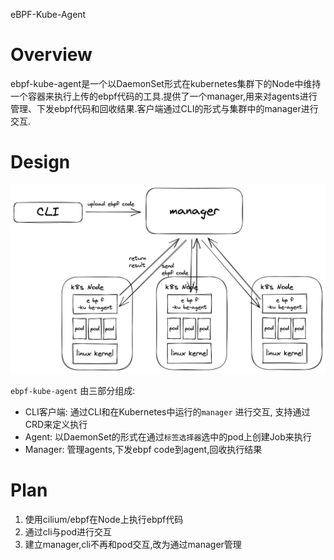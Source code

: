 eBPF-Kube-Agent

# Overview
ebpf-kube-agent是一个以DaemonSet形式在kubernetes集群下的Node中维持一个容器来执行上传的ebpf代码的工具.提供了一个manager,用来对agents进行管理、下发ebpf代码和回收结果.客户端通过CLI的形式与集群中的manager进行交互.

# Design
![Design](doc/images/design.png)

`ebpf-kube-agent` 由三部分组成:
* CLI客户端: 通过CLI和在Kubernetes中运行的`manager` 进行交互, 支持通过CRD来定义执行
* Agent: 以DaemonSet的形式在通过`标签选择器`选中的pod上创建Job来执行
* Manager: 管理agents,下发ebpf code到agent,回收执行结果

# Plan
1. 使用cilium/ebpf在Node上执行ebpf代码
2. 通过cli与pod进行交互
3. 建立manager,cli不再和pod交互,改为通过manager管理






